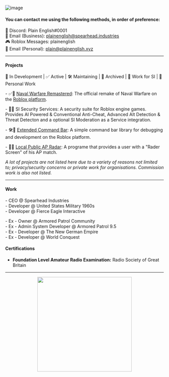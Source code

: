 ![image](https://user-images.githubusercontent.com/20248750/219106519-856b5534-c318-4b8e-9ab9-90dc2c5a8817.png)

#### You can contact me using the following methods, in order of preference:
💬 Discord: Plain English#0001\
📧 Email (Business): plainenglish@spearhead.industries\
🎮 Roblox Messages: plainenglish\
📧 Email (Personal): plain@plainenglish.xyz

<hr/>

#### Projects
🚧 In Development | ✅ Active | 🛠 Maintaining | 💾 Archived | 🏢 Work for SI | 🧑 Personal Work

\- ✅🏢 [Naval Warfare Remastered](https://www.roblox.com/groups/6463427/Naval-Warfare-Remastered#!/about): The official remake of Naval Warfare on the [Roblox platform](https://corp.roblox.com/).

\- 🚧🏢 SI Security Services: A security suite for Roblox engine games. Provides AI Powered & Conventional Anti-Cheat, Advanced Alt Detection & Threat Detecton and a optional SI Moderation as a Service integration.

\- 🛠🧑 [Extended Command Bar](https://github.com/plainenglishh/Extended-Command-Bar): A simple command bar library for debugging and development on the Roblox platform.

\- 💾🧑 [Local Public AP Radar](https://github.com/plainenglishh/Local-Public-Armored-Patrol-Radar): A programe that provides a user with a "Rader Screen" of his AP match.

*A lot of projects are not listed here due to a variety of reasons not limited to; privacy/security concerns or private work for organisations. Commission work is also not listed.*

<hr/>

#### Work
\- CEO @ Spearhead Industries\
\- Developer @ United States Military 1960s\
\- Developer @ Fierce Eagle Interactive

\- Ex - Owner @ Armored Patrol Community\
\- Ex - Admin System Developer @ Armored Patrol 9.5\
\- Ex - Developer @ The New German Empire\
\- Ex - Developer @ World Conquest

#### Certifications

- **Foundation Level Amateur Radio Examination:** Radio Society of Great Britain

<hr/>

<p align="center">
  <img width="300" src="https://cdn.discordapp.com/attachments/1064284637632933890/1075470980174057523/Logo_Primary_Drab_Blue_Text.png">
</p>
